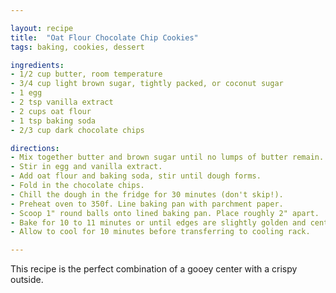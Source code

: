 ```yaml
---

layout: recipe
title:  "Oat Flour Chocolate Chip Cookies"
tags: baking, cookies, dessert

ingredients:
- 1/2 cup butter, room temperature
- 3/4 cup light brown sugar, tightly packed, or coconut sugar
- 1 egg
- 2 tsp vanilla extract
- 2 cups oat flour
- 1 tsp baking soda
- 2/3 cup dark chocolate chips

directions:
- Mix together butter and brown sugar until no lumps of butter remain.
- Stir in egg and vanilla extract.
- Add oat flour and baking soda, stir until dough forms.
- Fold in the chocolate chips. 
- Chill the dough in the fridge for 30 minutes (don't skip!).
- Preheat oven to 350f. Line baking pan with parchment paper.
- Scoop 1" round balls onto lined baking pan. Place roughly 2" apart.
- Bake for 10 to 11 minutes or until edges are slightly golden and center is set.
- Allow to cool for 10 minutes before transferring to cooling rack.

---
```


This recipe is the perfect combination of a gooey center with a crispy outside.
